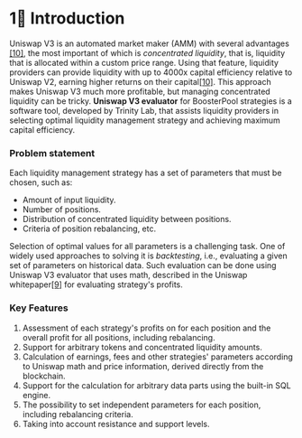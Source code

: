 # 1⃣ Introduction

Uniswap V3 is an automated market maker (AMM) with several advantages [\[10\]](information-sources.md), the most important of which is _concentrated liquidity_, that is, liquidity that is allocated within a custom price range. Using that feature, liquidity providers can provide liquidity with up to 4000x capital efficiency relative to Uniswap V2, earning higher returns on their capital[\[10\]](information-sources.md). This approach makes Uniswap V3 much more profitable, but managing concentrated liquidity can be tricky. **Uniswap V3 evaluator** for BoosterPool strategies is a software tool, developed by Trinity Lab, that assists liquidity providers in selecting optimal liquidity management strategy and achieving maximum capital efficiency.

### Problem statement

Each liquidity management strategy has a set of parameters that must be chosen, such as:

* Amount of input liquidity.
* Number of positions.
* Distribution of concentrated liquidity between positions.
* Criteria of position rebalancing, etc.

Selection of optimal values for all parameters is a challenging task. One of widely used approaches to solving it is _backtesting_, i.e., evaluating a given set of parameters on historical data. Such evaluation can be done using Uniswap V3 evaluator that uses math, described in the Uniswap whitepaper[\[9\]](information-sources.md) for evaluating strategy's profits.

### **Key Features**

1. Assessment of each strategy's profits on for each position and the overall profit for all positions, including rebalancing.
2. Support for arbitrary tokens and concentrated liquidity amounts.
3. Calculation of earnings, fees and other strategies' parameters according to Uniswap math and price information, derived directly from the blockchain.
4. Support for the calculation for arbitrary data parts using the built-in SQL engine.
5. The possibility to set independent parameters for each position, including rebalancing criteria.
6. Taking into account resistance and support levels.
